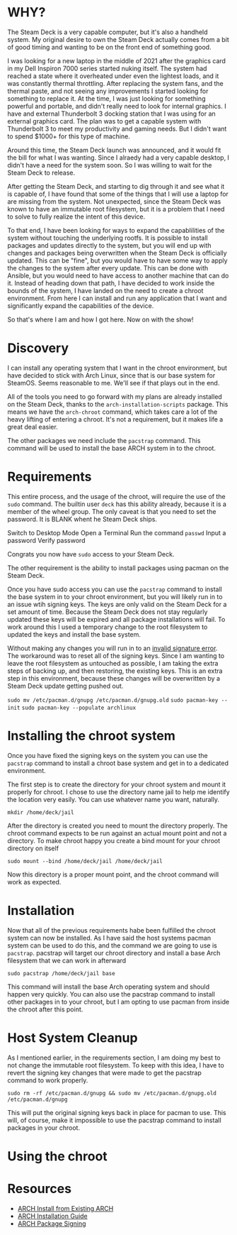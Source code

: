 # WHY?
The Steam Deck is a very capable computer, but it's also a handheld system. My original desire to own the Steam Deck actually comes
from a bit of good timing and wanting to be on the front end of something good.

I was looking for a new laptop in the middle of 2021 after the graphics card in my Dell Inspiron 7000 series started nuking itself.
The system had reached a state where it overheated under even the lightest loads, and it was constantly thermal throttling. After 
replacing the system fans, and the thermal paste, and not seeing any improvements I started looking for something to replace it. 
At the time, I was just looking for something powerful and portable, and didn't really need to look for internal graphics. I have
and external Thunderbolt 3 docking station that I was using for an external graphics card. The plan was to get a capable system with
Thunderbolt 3 to meet my productivity and gaming needs. But I didn't want to spend $1000+ for this type of machine.

Around this time, the Steam Deck launch was announced, and it would fit the bill for what I was wanting. Since I alraedy had a very
capable desktop, I didn't have a need for the system soon. So I was willing to wait for the Steam Deck to release. 

After getting the Steam Deck, and starting to dig through it and see what it is capable of, I have found that some of the things 
that I will use a laptop for are missing from the system. Not unexpected, since the Steam Deck was known to have an immutable
root filesystem, but it is a problem that I need to solve to fully realize the intent of this device.

To that end, I have been looking for ways to expand the capablilities of the system without touching the underlying rootfs. It is
possible to install packages and updates directly to the system, but you will end up with changes and packages being overwritten
when the Steam Deck is officially updated. This can be "fine", but you would have to have some way to apply the changes to the
system after every update. This can be done with Ansible, but you would need to have access to another machine that can do it.
Instead of heading down that path, I have decided to work inside the bounds of the system, I have landed on the need to create 
a chroot environment. From here I can install and run any application that I want and significantly expand the capabilities of
the device.

So that's where I am and how I got here. Now on with the show!

# Discovery
I can install any operating system that I want in the chroot environment, but have decided to stick with Arch Linux, since that is our
base system for SteamOS. Seems reasonable to me. We'll see if that plays out in the end.

All of the tools you need to go forward with my plans are already installed on the Steam Deck, thanks to the `arch-installation-scripts`
package. This means we have the `arch-chroot` command, which takes care a lot of the heavy lifting of entering a chroot. It's not a 
requirement, but it makes life a great deal easier.

The other packages we need include the `pacstrap` command. This command will be used to install the base ARCH system in to the chroot.

# Requirements
This entire process, and the usage of the chroot, will require the use of the `sudo` command. The builtin user `deck` has this ability already, because it is a member of the wheel group. The only caveat is that you need to set the password. It is BLANK whent he Steam Deck ships.

Switch to Desktop Mode
Open a Terminal
Run the command `passwd`
Input a password
Verify password

Congrats you now have `sudo` access to your Steam Deck.

The other requirement is the ability to install packages using pacman on the Steam Deck.

Once you have sudo access you can use the `pacstrap` command to install the base system in to your chroot environment, but you will likely run in to an issue wtih signing keys. The keys are only valid on the Steam Deck for a set amount of time. Because the Steam Deck does not stay regularly updated these keys will be expired and all package installations will fail. To work around this I used a temporary change to the root filesystem to updated the keys and install the base system.

Without making any changes you will run in to an [invalid signature error](https://wiki.archlinux.org/title/Pacman/Package_signing#Upgrade_system_regularly). The workaround was to reset all of the signing keys. Since I am wanting to leave the root filesystem as untouched as possible, I am taking the extra steps of backing up, and then restoring, the existing keys. This is an extra step in this environment, because these changes will be overwritten by a Steam Deck update getting pushed out.

`sudo mv /etc/pacman.d/gnupg /etc/pacman.d/gnupg.old`
`sudo pacman-key --init`
`sudo pacman-key --populate archlinux`

# Installing the chroot system

Once you have fixed the signing keys on the system you can use the `pacstrap` command to install a chroot base system and get in to a dedicated environment.

The first step is to create the directory for your chroot system and mount it properly for chroot. I chose to use the directory name jail to help me identify the location very easily. You can use whatever name you want, naturally.

`mkdir /home/deck/jail`

After the directory is created you need to mount the directory properly. The chroot command expects to be run against an actual mount point and not a directory. To make chroot happy you create a bind mount for your chroot directory on itself

`sudo mount --bind /home/deck/jail /home/deck/jail`

Now this directory is a proper mount point, and the chroot command will work as expected.

# Installation
Now that all of the previous requirements habe been fulfilled the chroot system can now be installed. As I have said the host systems pacman system can be used to do this, and the command we are going to use is `pacstrap`. pacstrap will target our chroot directory and install a base Arch filesystem that we can work in afterward

`sudo pacstrap /home/deck/jail base`

This command will install the base Arch operating system and should happen very quickly. You can also use the pacstrap command to install other packages in to your chroot, but I am opting to use pacman from inside the chroot after this point. 

# Host System Cleanup
As I mentioned earlier, in the requirements section, I am doing my best to not change the immutable root filesystem. To keep with this idea, I have to revert the signing key changes that were made to get the pacstrap command to work properly.

`sudo rm -rf /etc/pacman.d/gnupg && sudo mv /etc/pacman.d/gnupg.old /etc/pacman.d/gnupg`

This will put the original signing keys back in place for pacman to use. This will, of course, make it impossible to use the pacstrap command to install packages in your chroot.

# Using the chroot


# Resources
* [ARCH Install from Existing ARCH](https://wiki.archlinux.org/title/Install_Arch_Linux_from_existing_Linux#Using_a_chroot_environment)
* [ARCH Installation Guide](https://wiki.archlinux.org/title/Installation_guide#Installation)
* [ARCH Package Signing](https://wiki.archlinux.org/title/Pacman/Package_signing#Upgrade_system_regularly)
